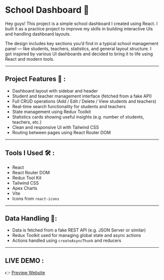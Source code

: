 # School Dashboard 🏫

Hey guys! This project is a simple school dashboard I created using React. I built it as a practice project to improve my skills in building interactive UIs and handling dashboard layouts.

The design includes key sections you’d find in a typical school management panel — like students, teachers, statistics, and general layout structure. I got inspired by various UI dashboards and decided to bring it to life using React and modern tools.

---

## Project Features 🚀 :

- Dashboard layout with sidebar and header
- Student and teacher management interface (fetched from a fake API)
- Full CRUD operations (Add / Edit / Delete / View students and teachers)
- Real-time search functionality for students and teachers
- State management using Redux Toolkit
- Statistics cards showing useful insights (e.g. number of students, teachers, etc.)
- Clean and responsive UI with Tailwind CSS
- Routing between pages using React Router DOM

---

## Tools I Used 🛠️ :

- React
- React Router DOM
- Redux Tool Kit
- Tailwind CSS
- Apex Charts
- Vite
- Icons from `react-icons`

---

## Data Handling 🧠:

- Data is fetched from a fake REST API (e.g. JSON Server or similar)
- Redux Toolkit used for managing global state and async actions
- Actions handled using `createAsyncThunk` and reducers

--- 

## LIVE DEMO :

👉 [Preview Website](https://your-live-link.vercel.app/)  
